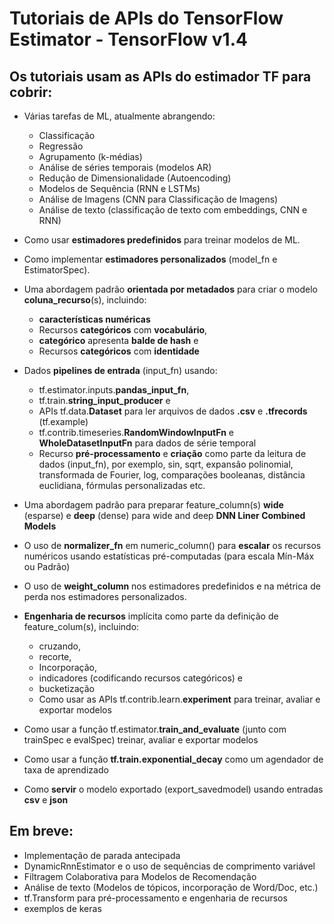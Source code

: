 # Tutoriais de APIs do TensorFlow Estimator - TensorFlow v1.4

## Os tutoriais usam as APIs do estimador TF para cobrir:

* Várias tarefas de ML, atualmente abrangendo:
  * Classificação
  * Regressão
  * Agrupamento (k-médias)
  * Análise de séries temporais (modelos AR)
  * Redução de Dimensionalidade (Autoencoding)
  * Modelos de Sequência (RNN e LSTMs)
  * Análise de Imagens (CNN para Classificação de Imagens)
  * Análise de texto (classificação de texto com embeddings, CNN e RNN)
* Como usar **estimadores predefinidos** para treinar modelos de ML.
  
* Como implementar **estimadores personalizados** (model_fn e EstimatorSpec).

* Uma abordagem padrão **orientada por metadados** para criar o modelo **coluna_recurso**(s), incluindo:
  * **características numéricas**
  * Recursos **categóricos** com **vocabulário**,
  * **categórico** apresenta **balde de hash** e
  * Recursos **categóricos** com **identidade**

* Dados **pipelines de entrada** (input_fn) usando:
  * tf.estimator.inputs.**pandas_input_fn**,
  * tf.train.**string_input_producer** e
  * APIs tf.data.**Dataset** para ler arquivos de dados **.csv** e **.tfrecords** (tf.example)
  * tf.contrib.timeseries.**RandomWindowInputFn** e **WholeDatasetInputFn** para dados de série temporal
  * Recurso **pré-processamento** e **criação** como parte da leitura de dados (input_fn), por exemplo, sin, sqrt, expansão polinomial, transformada de Fourier, log, comparações booleanas, distância euclidiana, fórmulas personalizadas etc.

* Uma abordagem padrão para preparar feature_column(s) **wide** (esparse) e **deep** (dense) para wide and deep **DNN Liner Combined Models**

* O uso de **normalizer_fn** em numeric_column() para **escalar** os recursos numéricos usando estatísticas pré-computadas (para escala Mín-Máx ou Padrão)

* O uso de **weight_column** nos estimadores predefinidos e na métrica de perda nos estimadores personalizados.

* **Engenharia de recursos** implícita como parte da definição de feature_colum(s), incluindo:
  * cruzando,
  * recorte,
  * Incorporação,
  * indicadores (codificando recursos categóricos) e
  * bucketização
  * Como usar as APIs tf.contrib.learn.**experiment** para treinar, avaliar e exportar modelos

* Como usar a função tf.estimator.**train_and_evaluate** (junto com trainSpec e evalSpec) treinar, avaliar e exportar modelos

* Como usar a função **tf.train.exponential_decay** como um agendador de taxa de aprendizado

* Como **servir** o modelo exportado (export_savedmodel) usando entradas **csv** e **json**

## Em breve:
* Implementação de parada antecipada
* DynamicRnnEstimator e o uso de sequências de comprimento variável
* Filtragem Colaborativa para Modelos de Recomendação
* Análise de texto (Modelos de tópicos, incorporação de Word/Doc, etc.)
* tf.Transform para pré-processamento e engenharia de recursos
* exemplos de keras
